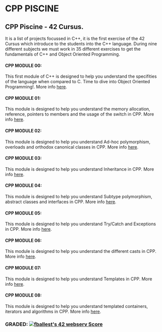 # CPP PISCINE

## CPP Piscine - 42 Cursus. 
It is a list of projects focussed in C++, it is the first exercise of the 42 Cursus which introduce to the students into the C++ language. During nine different subjects we must work in 35 different exercises to get the fundamentals of C++ and Object Oriented Programming.

#### CPP MODULE 00:
This first module of C++ is designed to help you understand the specifities of the language when compared to C. Time to dive into Object Oriented Programming!. More info [here](cpp00/Readme.md).

#### CPP MODULE 01:
This module is designed to help you understand the memory allocation, reference, pointers to members and the usage of the switch in CPP. More info [here](cpp01/Readme.md).

#### CPP MODULE 02:
This module is designed to help you understand Ad-hoc polymorphism, overloads and orthodox canonical classes in CPP. More info [here](cpp02/Readme.md).

#### CPP MODULE 03:
This module is designed to help you understand Inheritance in CPP. More info [here](cpp03/Readme.md).

#### CPP MODULE 04:
This module is designed to help you understand Subtype polymorphism, abstract classes and interfaces in CPP. More info [here](cpp04/Readme.md).

#### CPP MODULE 05:
This module is designed to help you understand Try/Catch and Exceptions in CPP. More info [here](cpp05/Readme.md).
 
#### CPP MODULE 06:
This module is designed to help you understand the different casts in CPP. More info [here](cpp06/Readme.md).
 
#### CPP MODULE 07:
This module is designed to help you understand Templates in CPP. More info [here](cpp07/Readme.md).
 
#### CPP MODULE 08:
This module is designed to help you understand templated containers, iterators and algorithms in CPP. More info [here](cpp08/Readme.md).

### GRADED:	      	[![fballest's 42 webserv Score](https://badge42.vercel.app/api/v2/cl45d74de005409l9l5r3ozl6/project/2572155)](https://github.com/JaeSeoKim/badge42)
